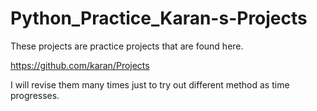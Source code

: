 # Python_Practice_Karan-s-Projects
These projects are practice projects that are found here.

https://github.com/karan/Projects

I will revise them many times just to try out different method as time progresses.
